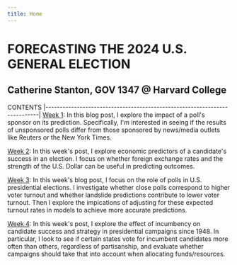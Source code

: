 ```yaml
---
title: Home
---
```


# FORECASTING THE 2024 U.S. GENERAL ELECTION

## Catherine Stanton, GOV 1347 @ Harvard College


CONTENTS
|---------------------------------------------------------------------------|
[Week 1](https://cathystanton.github.io/election-blog/post/2024/09/09/forecast-09-09-2024/): In this blog post, I explore the impact of a poll's sponsor on its prediction. Specifically, I'm interested in seeing if the results of unsponsored polls differ from those sponsored by news/media outlets like Reuters or the New York Times.                                  

[Week 2](https://cathystanton.github.io/election-blog/post/2024/09/16/week-2-forecast/): In this week's post, I explore economic predictors of a candidate's success in an election. I focus on whether foreign exchange rates and the strength of the U.S. Dollar can be useful in predicting outcomes.    

[Week 3](https://cathystanton.github.io/election-blog/post/2024/09/21/week-3-forecast/): In this week's blog post, I focus on the role of polls in U.S. presidential elections. I investigate whether close polls correspond to higher voter turnout and whether landslide predictions contribute to lower voter turnout. Then I explore the impications of adjusting for these expected turnout rates in models to achieve more accurate predictions.


[Week 4](https://cathystanton.github.io/election-blog/post/2024/09/29/week-4-forecast/): In this week's post, I explore the effect of incumbency on candidate success and strategy in presidential campaigns since 1948. In particular, I look to see if certain states vote for incumbent candidates more often than others, regardless of partisanship, and evaluate whether campaigns should take that into account when allocating funds/resources.  